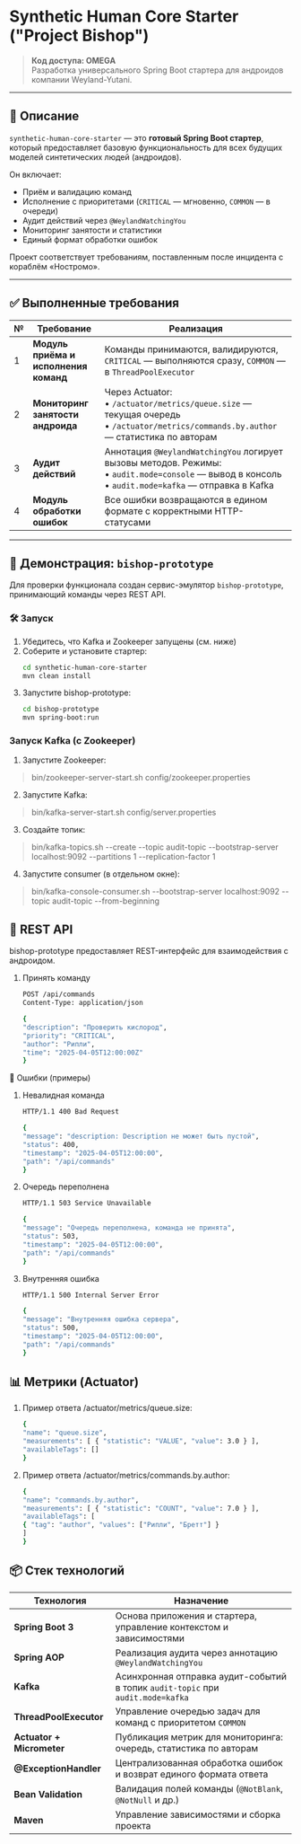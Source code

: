 # Synthetic Human Core Starter ("Project Bishop")

> **Код доступа: OMEGA**  
> Разработка универсального Spring Boot стартера для андроидов компании Weyland-Yutani.

---

## 📌 Описание

`synthetic-human-core-starter` — это **готовый Spring Boot стартер**, который предоставляет базовую функциональность для всех будущих моделей синтетических людей (андроидов).

Он включает:
- Приём и валидацию команд
- Исполнение с приоритетами (`CRITICAL` — мгновенно, `COMMON` — в очереди)
- Аудит действий через `@WeylandWatchingYou`
- Мониторинг занятости и статистики
- Единый формат обработки ошибок

Проект соответствует требованиям, поставленным после инцидента с кораблём «Ностромо».

---

## ✅ Выполненные требования

| № | Требование | Реализация |
|---|------------|-----------|
| 1 | **Модуль приёма и исполнения команд** | Команды принимаются, валидируются, `CRITICAL` — выполняются сразу, `COMMON` — в `ThreadPoolExecutor` |
| 2 | **Мониторинг занятости андроида** | Через Actuator: <br>• `/actuator/metrics/queue.size` — текущая очередь <br>• `/actuator/metrics/commands.by.author` — статистика по авторам |
| 3 | **Аудит действий** | Аннотация `@WeylandWatchingYou` логирует вызовы методов. Режимы: <br>• `audit.mode=console` — вывод в консоль <br>• `audit.mode=kafka` — отправка в Kafka |
| 4 | **Модуль обработки ошибок** | Все ошибки возвращаются в едином формате с корректными HTTP-статусами |

---

## 🧪 Демонстрация: `bishop-prototype`

Для проверки функционала создан сервис-эмулятор `bishop-prototype`, принимающий команды через REST API.

### 🛠 Запуск

1. Убедитесь, что Kafka и Zookeeper запущены (см. ниже)
2. Соберите и установите стартер:
   ```bash
   cd synthetic-human-core-starter
   mvn clean install
3. Запустите bishop-prototype:
   ```bash
   cd bishop-prototype
   mvn spring-boot:run

### Запуск Kafka (с Zookeeper)
1. Запустите Zookeeper:
>bin/zookeeper-server-start.sh config/zookeeper.properties

2. Запустите Kafka:
>bin/kafka-server-start.sh config/server.properties

3. Создайте топик:
>bin/kafka-topics.sh --create --topic audit-topic --bootstrap-server localhost:9092 --partitions 1 --replication-factor 1

4. Запустите consumer (в отдельном окне):
>bin/kafka-console-consumer.sh --bootstrap-server localhost:9092 --topic audit-topic --from-beginning

## 📡 REST API
bishop-prototype предоставляет REST-интерфейс для взаимодействия с андроидом.
1. Принять команду
    ```bash
   POST /api/commands
    Content-Type: application/json
    
    {
    "description": "Проверить кислород",
    "priority": "CRITICAL",
    "author": "Рипли",
    "time": "2025-04-05T12:00:00Z"
    }
🛑 Ошибки (примеры)
1. Невалидная команда
    ```bash
   HTTP/1.1 400 Bad Request
   
   {
    "message": "description: Description не может быть пустой",
    "status": 400,
    "timestamp": "2025-04-05T12:00:00",
    "path": "/api/commands"
    }
2. Очередь переполнена
    ```bash
   HTTP/1.1 503 Service Unavailable

    {
    "message": "Очередь переполнена, команда не принята",
    "status": 503,
    "timestamp": "2025-04-05T12:00:00",
    "path": "/api/commands"
    }
3. Внутренняя ошибка
    ```bash
   HTTP/1.1 500 Internal Server Error
   
    {
    "message": "Внутренняя ошибка сервера",
    "status": 500,
    "timestamp": "2025-04-05T12:00:00",
    "path": "/api/commands"
    }

## 📊 Метрики (Actuator)
1. Пример ответа /actuator/metrics/queue.size:
    ```bash
   {
    "name": "queue.size",
    "measurements": [ { "statistic": "VALUE", "value": 3.0 } ],
    "availableTags": []
    }
2. Пример ответа /actuator/metrics/commands.by.author:
    ```bash
   {
    "name": "commands.by.author",
    "measurements": [ { "statistic": "COUNT", "value": 7.0 } ],
    "availableTags": [
    { "tag": "author", "values": ["Рипли", "Бретт"] }
    ]
    }
## 📦 Стек технологий
| Технология | Назначение |
|----------|-----------|
| **Spring Boot 3** | Основа приложения и стартера, управление контекстом и зависимостями |
| **Spring AOP** | Реализация аудита через аннотацию `@WeylandWatchingYou` |
| **Kafka** | Асинхронная отправка аудит-событий в топик `audit-topic` при `audit.mode=kafka` |
| **ThreadPoolExecutor** | Управление очередью задач для команд с приоритетом `COMMON` |
| **Actuator + Micrometer** | Публикация метрик для мониторинга: очередь, статистика по авторам |
| **@ExceptionHandler** | Централизованная обработка ошибок и возврат единого формата ответа |
| **Bean Validation** | Валидация полей команды (`@NotBlank`, `@NotNull` и др.) |
| **Maven** | Управление зависимостями и сборка проекта |